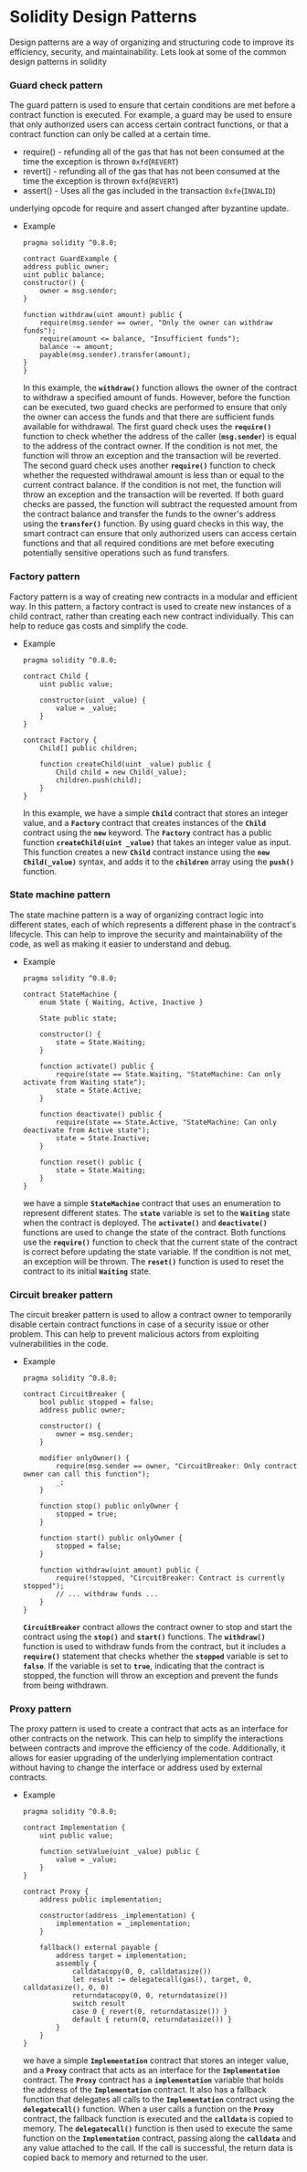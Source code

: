 # Solidity Design Patterns

Design patterns are a way of organizing and structuring code to improve its efficiency, security, and maintainability. Lets look at some of the common design patterns in solidity

### Guard check pattern

The guard pattern is used to ensure that certain conditions are met before a contract function is executed. For example, a guard may be used to ensure that only authorized users can access certain contract functions, or that a contract function can only be called at a certain time.

- require() - refunding all of the gas that has not been consumed at the time the exception is thrown `0xfd`(`REVERT`)
- revert() - refunding all of the gas that has not been consumed at the time the exception is thrown `0xfd`(`REVERT`)
- assert() - Uses all the gas included in the transaction `0xfe`(`INVALID`)

underlying opcode for require and assert changed after byzantine update.

- Example
  ```solidity
  pragma solidity ^0.8.0;

  contract GuardExample {
  address public owner;
  uint public balance;
  constructor() {
      owner = msg.sender;
  }

  function withdraw(uint amount) public {
      require(msg.sender == owner, "Only the owner can withdraw funds");
      require(amount <= balance, "Insufficient funds");
      balance -= amount;
      payable(msg.sender).transfer(amount);
  }
  }
  ```
  In this example, the **`withdraw()`** function allows the owner of the contract to withdraw a specified amount of funds. However, before the function can be executed, two guard checks are performed to ensure that only the owner can access the funds and that there are sufficient funds available for withdrawal.
  The first guard check uses the **`require()`** function to check whether the address of the caller (**`msg.sender`**) is equal to the address of the contract owner. If the condition is not met, the function will throw an exception and the transaction will be reverted.
  The second guard check uses another **`require()`** function to check whether the requested withdrawal amount is less than or equal to the current contract balance. If the condition is not met, the function will throw an exception and the transaction will be reverted.
  If both guard checks are passed, the function will subtract the requested amount from the contract balance and transfer the funds to the owner's address using the **`transfer()`** function.
  By using guard checks in this way, the smart contract can ensure that only authorized users can access certain functions and that all required conditions are met before executing potentially sensitive operations such as fund transfers.

### Factory pattern

Factory pattern is a way of creating new contracts in a modular and efficient way. In this pattern, a factory contract is used to create new instances of a child contract, rather than creating each new contract individually. This can help to reduce gas costs and simplify the code.

- Example
  ```solidity
  pragma solidity ^0.8.0;

  contract Child {
      uint public value;

      constructor(uint _value) {
          value = _value;
      }
  }

  contract Factory {
      Child[] public children;

      function createChild(uint _value) public {
          Child child = new Child(_value);
          children.push(child);
      }
  }
  ```
  In this example, we have a simple **`Child`** contract that stores an integer value, and a **`Factory`** contract that creates instances of the **`Child`** contract using the **`new`** keyword.
  The **`Factory`** contract has a public function **`createChild(uint _value)`** that takes an integer value as input. This function creates a new **`Child`** contract instance using the **`new Child(_value)`** syntax, and adds it to the **`children`** array using the **`push()`** function.

### State machine pattern

The state machine pattern is a way of organizing contract logic into different states, each of which represents a different phase in the contract's lifecycle. This can help to improve the security and maintainability of the code, as well as making it easier to understand and debug.

- Example
  ```solidity
  pragma solidity ^0.8.0;

  contract StateMachine {
      enum State { Waiting, Active, Inactive }

      State public state;

      constructor() {
          state = State.Waiting;
      }

      function activate() public {
          require(state == State.Waiting, "StateMachine: Can only activate from Waiting state");
          state = State.Active;
      }

      function deactivate() public {
          require(state == State.Active, "StateMachine: Can only deactivate from Active state");
          state = State.Inactive;
      }

      function reset() public {
          state = State.Waiting;
      }
  }
  ```
  we have a simple **`StateMachine`** contract that uses an enumeration to represent different states. The **`state`** variable is set to the **`Waiting`** state when the contract is deployed.
  The **`activate()`** and **`deactivate()`** functions are used to change the state of the contract. Both functions use the **`require()`** function to check that the current state of the contract is correct before updating the state variable. If the condition is not met, an exception will be thrown.
  The **`reset()`** function is used to reset the contract to its initial **`Waiting`** state.

### Circuit breaker pattern

The circuit breaker pattern is used to allow a contract owner to temporarily disable certain contract functions in case of a security issue or other problem. This can help to prevent malicious actors from exploiting vulnerabilities in the code.

- Example
  ```solidity
  pragma solidity ^0.8.0;

  contract CircuitBreaker {
      bool public stopped = false;
      address public owner;

      constructor() {
          owner = msg.sender;
      }

      modifier onlyOwner() {
          require(msg.sender == owner, "CircuitBreaker: Only contract owner can call this function");
          _;
      }

      function stop() public onlyOwner {
          stopped = true;
      }

      function start() public onlyOwner {
          stopped = false;
      }

      function withdraw(uint amount) public {
          require(!stopped, "CircuitBreaker: Contract is currently stopped");
          // ... withdraw funds ...
      }
  }
  ```
  **`CircuitBreaker`** contract allows the contract owner to stop and start the contract using the **`stop()`** and **`start()`** functions.
  The **`withdraw()`** function is used to withdraw funds from the contract, but it includes a **`require()`** statement that checks whether the **`stopped`** variable is set to **`false`**. If the variable is set to **`true`**, indicating that the contract is stopped, the function will throw an exception and prevent the funds from being withdrawn.

### Proxy pattern

The proxy pattern is used to create a contract that acts as an interface for other contracts on the network. This can help to simplify the interactions between contracts and improve the efficiency of the code. Additionally, it allows for easier upgrading of the underlying implementation contract without having to change the interface or address used by external contracts.

- Example
  ```solidity
  pragma solidity ^0.8.0;

  contract Implementation {
      uint public value;

      function setValue(uint _value) public {
          value = _value;
      }
  }

  contract Proxy {
      address public implementation;

      constructor(address _implementation) {
          implementation = _implementation;
      }

      fallback() external payable {
          address target = implementation;
          assembly {
              calldatacopy(0, 0, calldatasize())
              let result := delegatecall(gas(), target, 0, calldatasize(), 0, 0)
              returndatacopy(0, 0, returndatasize())
              switch result
              case 0 { revert(0, returndatasize()) }
              default { return(0, returndatasize()) }
          }
      }
  }
  ```
  we have a simple **`Implementation`** contract that stores an integer value, and a **`Proxy`** contract that acts as an interface for the **`Implementation`** contract.
  The **`Proxy`** contract has a **`implementation`** variable that holds the address of the **`Implementation`** contract. It also has a fallback function that delegates all calls to the **`Implementation`** contract using the **`delegatecall()`** function.
  When a user calls a function on the **`Proxy`** contract, the fallback function is executed and the **`calldata`** is copied to memory. The **`delegatecall()`** function is then used to execute the same function on the **`Implementation`** contract, passing along the **`calldata`** and any value attached to the call. If the call is successful, the return data is copied back to memory and returned to the user.
